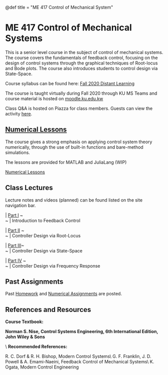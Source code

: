 @def title = "ME 417 Control of Mechanical System"
<!-- @def tags = ["syntax", "code"] -->
<!-- @def hascode = true -->
# ME 417 Control of Mechanical Systems

<!-- \tableofcontents -->

This is a senior level course in the subject of control of mechanical systems. The course covers the fundamentals of feedback control, focusing on the design of control systems through the graphical techniques of Root-locus and Bode plots. The course also introduces students to control design via State-Space.

Course syllabus can be found here: 
[Fall 2020 Distant Learning](assets/syllabus/ME417_Syllabus_DL_Fall2020.pdf)

The course is taught virtually during Fall 2020 through KU MS Teams and course material is hosted on [moodle.ku.edu.kw](moodle.ku.edu.kw)

Class Q&A is hosted on Piazza for class members. Guests can view the activity [here](https://piazza.com/demo_login?nid=ki4zyrihz2f6w&auth=6e9bef0). 
  
## [Numerical Lessons](numerical_lessons/index.html)
The course gives a strong emphasis on applying control system theory numerically, through the use of built-in functions and bare-method simulations. 

The lessons are provided for MATLAB and JuliaLang (WIP)

[Numerical Lessons](numerical_lessons/index.html)

## Class Lectures
Lecture notes and videos (planned) can be found listed on the site navigation bar.

| [Part I](part_i/introduction/index.html) ~~~<br>~~~ |  Introduction to Feedback Control

| [Part II](part_ii/introduction/index.html)  ~~~<br>~~~ | Controller Design via Root-Locus

| [Part III](part_iii/introduction/index.html)~~~<br>~~~ | Controller Design via State-Space

| [Part IV](part_iv/introduction/index.html)  ~~~<br>~~~ | Controller Design via Frequency Response
## Past Assignments
Past [Homework](homeworks/index.html) and [Numerical Assignments](numerical_assignments/index.html) are posted. 

## References and Resources
**Course Textbook:**

**Norman S. Nise, Control Systems Engineering, 6th International Edition, John Wiley & Sons**

\\
**Recommended References:**

R. C. Dorf & R. H. Bishop, Modern Control Systems\\
G. F. Franklin, J. D. Powell & A. Emami-Naeini, Feedback Control of Mechanical Systems\\
K. Ogata, Modern Control Engineering



